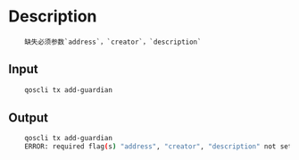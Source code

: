 # Description

```text
    缺失必须参数`address`，`creator`，`description`
```

## Input

```bash
    qoscli tx add-guardian
```

## Output

```bash
    qoscli tx add-guardian
    ERROR: required flag(s) "address", "creator", "description" not set
```
